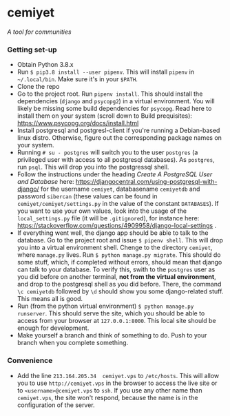# cemiyet #
_A tool for communities_

### Getting set-up ###

* Obtain Python 3.8.x
* Run `$ pip3.8 install --user pipenv`. This will install `pipenv` in `~/.local/bin`. Make sure it's in your `$PATH`.
* Clone the repo
* Go to the project root. Run `pipenv install`. This should install the dependencies (`django` and `psycopg2`) in a virtual environment. You will likely be missing some build dependencies for `psycopg`. Read here to install them on your system (scroll down to Build prequisites): https://www.psycopg.org/docs/install.html
* Install postgresql and postgresl-client if you're running a Debian-based linux distro. Otherwise, figure out the corresponding package names on your system.
* Running `# su - postgres` will switch you to the user `postgres` (a privileged user with access to all postgresql databases). As `postgres`, run `psql`. This will drop you into the postgressql shell.
* Follow the instructions under the heading _Create A PostgreSQL User and Database_ here: https://djangocentral.com/using-postgresql-with-django/ for the username `cemiyet`, databasename `cemiyetdb` and password `sibercan` (these values can be found in `cemiyet/cemiyet/settings.py` in the value of the constant `DATABASES`). If you want to use your own values, look into the usage of the `local_settings.py` file (it will be `.gitignore`d), for instance here: https://stackoverflow.com/questions/4909958/django-local-settings .
* If everything went well, the django app should be able to talk to the database. Go to the project root and issue `$ pipenv shell`. This will drop you into a virtual environment shell. Chenge to the directory `cemiyet`, where `manage.py` lives. Run `$ python manage.py migrate`. This should do some stuff, which, if completed without errors, should mean that django can talk to your database. To verify this, swith to the `postgres` user as you did before on another terminal, __not from the virtual environment__, and drop to the postgresql shell as you did before. There, the command `\c cemiyetdb` followed by `\d` should show you some django-related stuff. This means all is good.
* Run (from the python virtual environment) `$ python manage.py runserver`. This should serve the site, which you should be able to access from your browser at `127.0.0.1:8000`. This local site should be enough for development.
* Make yourself a branch and think of something to do. Push to your branch when you complete something.

### Convenience ###
* Add the line `213.164.205.34  cemiyet.vps` to `/etc/hosts`. This will allow you to use `http://cemiyet.vps` in the browser to access the live site or to `<username>@cemiyet.vps` to `ssh`. If you use any other name than `cemiyet.vps`, the site won't respond, because the name is in the configuration of the server.
